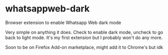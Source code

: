 # whatsappweb-dark
Browser extension to enable Whatsapp Web dark mode

Very simple on anything it does. Check to enable dark mode, uncheck to go back to light mode.
It's my first extension but I probably won't do any more.

Soon to be on Firefox Add-on marketplace, might add it to Chrome's but idk

